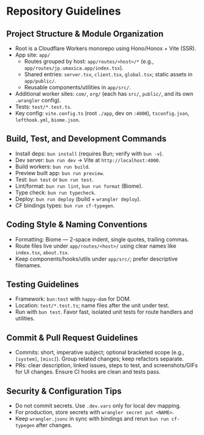 # Repository Guidelines

## Project Structure & Module Organization
- Root is a Cloudflare Workers monorepo using Hono/Honox + Vite (SSR).
- App site: `app/`
  - Routes grouped by host: `app/routes/<host>/*` (e.g., `app/routes/jp.umaxica.app/index.tsx`).
  - Shared entries: `server.tsx`, `client.tsx`, `global.tsx`; static assets in `app/public/`.
  - Reusable components/utilities in `app/src/`.
- Additional worker sites: `com/`, `org/` (each has `src/`, `public/`, and its own `.wrangler` config).
- Tests: `test/*.test.ts`.
- Key config: `vite.config.ts` (root `./app`, dev on `:4000`), `tsconfig.json`, `lefthook.yml`, `biome.json`.

## Build, Test, and Development Commands
- Install deps: `bun install` (requires Bun; verify with `bun -v`).
- Dev server: `bun run dev` → Vite at `http://localhost:4000`.
- Build workers: `bun run build`.
- Preview built app: `bun run preview`.
- Test: `bun test` or `bun run test`.
- Lint/format: `bun run lint`, `bun run format` (Biome).
- Type check: `bun run typecheck`.
- Deploy: `bun run deploy` (build + `wrangler deploy`).
- CF bindings types: `bun run cf-typegen`.

## Coding Style & Naming Conventions
- Formatting: Biome — 2-space indent, single quotes, trailing commas.
- Route files live under `app/routes/<host>/` using clear names like `index.tsx`, `about.tsx`.
- Keep components/hooks/utils under `app/src/`; prefer descriptive filenames.

## Testing Guidelines
- Framework: `bun:test` with `happy-dom` for DOM.
- Location: `test/*.test.ts`; name files after the unit under test.
- Run with `bun test`. Favor fast, isolated unit tests for route handlers and utilities.

## Commit & Pull Request Guidelines
- Commits: short, imperative subject; optional bracketed scope (e.g., `[system]`, `[misc]`). Group related changes; keep refactors separate.
- PRs: clear description, linked issues, steps to test, and screenshots/GIFs for UI changes. Ensure CI hooks are clean and tests pass.

## Security & Configuration Tips
- Do not commit secrets. Use `.dev.vars` only for local dev mapping.
- For production, store secrets with `wrangler secret put <NAME>`.
- Keep `wrangler.jsonc` in sync with bindings and rerun `bun run cf-typegen` after changes.
